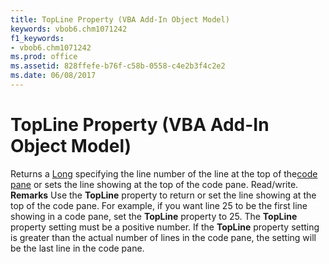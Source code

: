 ```yaml
---
title: TopLine Property (VBA Add-In Object Model)
keywords: vbob6.chm1071242
f1_keywords:
- vbob6.chm1071242
ms.prod: office
ms.assetid: 828ffefe-b76f-c58b-0558-c4e2b3f4c2e2
ms.date: 06/08/2017
---
```



# TopLine Property (VBA Add-In Object Model)



Returns a [Long](vbe-glossary.md) specifying the line number of the line at the top of the[code pane](vbe-glossary.md) or sets the line showing at the top of the code pane. Read/write.
 **Remarks**
Use the **TopLine** property to return or set the line showing at the top of the code pane. For example, if you want line 25 to be the first line showing in a code pane, set the **TopLine** property to 25.
The **TopLine** property setting must be a positive number. If the **TopLine** property setting is greater than the actual number of lines in the code pane, the setting will be the last line in the code pane.

